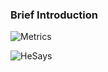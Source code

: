 ### Brief Introduction
![Metrics](https://metrics.lecoq.io/Mundanity-fc?template=classic&base.header=0&base.metadata=0&languages=1&gists=1&lines=1&activity=1&repositories=1&code=1&pagespeed=1&isocalendar=1&stars=1&repositories=100&repositories.batch=100&repositories.forks=false&repositories.affiliations=owner&isocalendar.duration=half-year&languages.limit=8&languages.sections=most-used&languages.colors=github&languages.threshold=0%25&languages.indepth=false&languages.categories=markup%2C%20programming&languages.recent.categories=markup%2C%20programming&languages.recent.load=300&languages.recent.days=14&stars.limit=4&activity.limit=5&activity.load=300&activity.days=14&activity.filter=all&activity.visibility=all&activity.timestamps=false&code.lines=12&code.load=100&code.visibility=public&pagespeed.url=mundanity.tech&pagespeed.detailed=true&pagespeed.screenshot=false&config.timezone=Asia%2FShanghai)

![HeSays](./HeSays.bmp)
